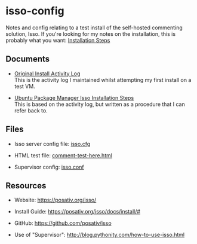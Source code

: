 # isso-config

Notes and config relating to a test install of the self-hosted commenting solution, Isso. If you're looking for my notes on the installation, this is probably what you want: [Installation Steps](isso-debian-aptget.md)

## Documents

* [Original Install Activity Log](original-test-log.md)  
This is the activity log I maintained whilst attempting my first install on a test VM.

* [Ubuntu Package Manager Isso Installation Steps](isso-debian-aptget.md)  
This is based on the activity log, but written as a procedure that I can refer back to.

## Files

* Isso server config file: [isso.cfg](isso.cfg)  

* HTML test file: [comment-test-here.html](comment-test-here.html)  

* Supervisor config: [isso.conf](supervisor-isso.conf)  

## Resources

* Website: https://posativ.org/isso/  

* Install Guide: https://posativ.org/isso/docs/install/#  

* GitHub: https://github.com/posativ/isso  

* Use of "Supervisor": http://blog.pythonity.com/how-to-use-isso.html  

